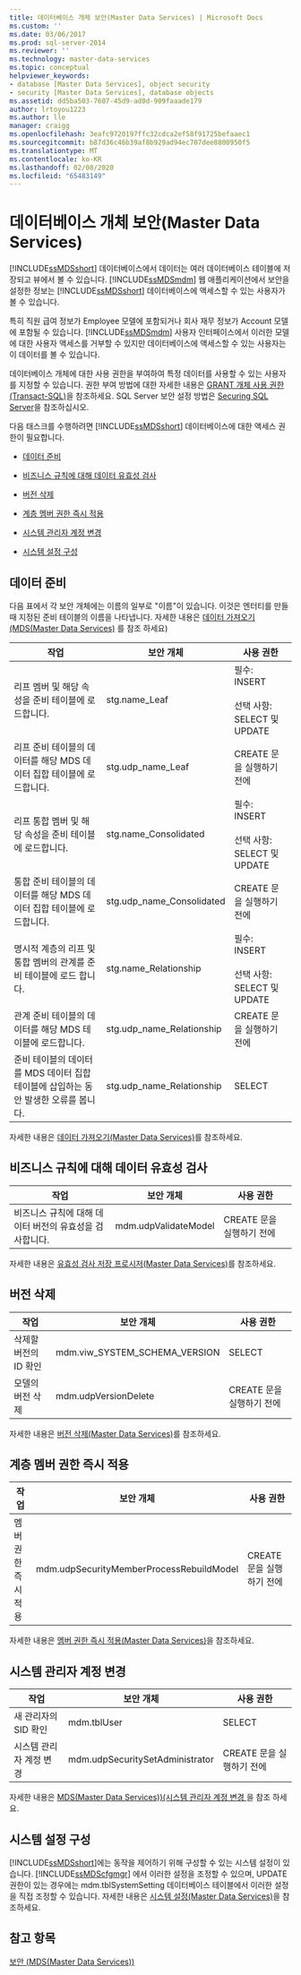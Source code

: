 ```yaml
---
title: 데이터베이스 개체 보안(Master Data Services) | Microsoft Docs
ms.custom: ''
ms.date: 03/06/2017
ms.prod: sql-server-2014
ms.reviewer: ''
ms.technology: master-data-services
ms.topic: conceptual
helpviewer_keywords:
- database [Master Data Services], object security
- security [Master Data Services], database objects
ms.assetid: dd5ba503-7607-45d9-ad0d-909faaade179
author: lrtoyou1223
ms.author: lle
manager: craigg
ms.openlocfilehash: 3eafc9720197ffc32cdca2ef58f91725befaaec1
ms.sourcegitcommit: b87d36c46b39af8b929ad94ec707dee8800950f5
ms.translationtype: MT
ms.contentlocale: ko-KR
ms.lasthandoff: 02/08/2020
ms.locfileid: "65483149"
---
```

# <a name="database-object-security-master-data-services"></a>데이터베이스 개체 보안(Master Data Services)
  
  [!INCLUDE[ssMDSshort](../includes/ssmdsshort-md.md)] 데이터베이스에서 데이터는 여러 데이터베이스 테이블에 저장되고 뷰에서 볼 수 있습니다. 
  [!INCLUDE[ssMDSmdm](../includes/ssmdsmdm-md.md)] 웹 애플리케이션에서 보안을 설정한 정보는 [!INCLUDE[ssMDSshort](../includes/ssmdsshort-md.md)] 데이터베이스에 액세스할 수 있는 사용자가 볼 수 있습니다.  
  
 특히 직원 급여 정보가 Employee 모델에 포함되거나 회사 재무 정보가 Account 모델에 포함될 수 있습니다. 
  [!INCLUDE[ssMDSmdm](../includes/ssmdsmdm-md.md)] 사용자 인터페이스에서 이러한 모델에 대한 사용자 액세스를 거부할 수 있지만 데이터베이스에 액세스할 수 있는 사용자는 이 데이터를 볼 수 있습니다.  
  
 데이터베이스 개체에 대한 사용 권한을 부여하여 특정 데이터를 사용할 수 있는 사용자를 지정할 수 있습니다. 권한 부여 방법에 대한 자세한 내용은 [GRANT 개체 사용 권한&#40;Transact-SQL&#41;](/sql/t-sql/statements/grant-object-permissions-transact-sql)을 참조하세요. SQL Server 보안 설정 방법은 [Securing SQL Server](../relational-databases/security/securing-sql-server.md)을 참조하십시오.  
  
 다음 태스크를 수행하려면 [!INCLUDE[ssMDSshort](../includes/ssmdsshort-md.md)] 데이터베이스에 대한 액세스 권한이 필요합니다.  
  
-   [데이터 준비](#Staging)  
  
-   [비즈니스 규칙에 대해 데이터 유효성 검사](#rules)  
  
-   [버전 삭제](#Versions)  
  
-   [계층 멤버 권한 즉시 적용](#Hierarchy)  
  
-   [시스템 관리자 계정 변경](#SysAdmin)  
  
-   [시스템 설정 구성](#SysSettings)  
  
##  <a name="Staging"></a>데이터 준비  
 다음 표에서 각 보안 개체에는 이름의 일부로 "이름"이 있습니다. 이것은 엔터티를 만들 때 지정된 준비 테이블의 이름을 나타냅니다. 자세한 내용은 [데이터 가져오기 &#40;MDS(Master Data Services)](overview-importing-data-from-tables-master-data-services.md) 를 참조 하세요&#41;  
  
|작업|보안 개체|사용 권한|  
|------------|----------------|-----------------|  
|리프 멤버 및 해당 속성을 준비 테이블에 로드합니다.|stg.name_Leaf|필수: INSERT<br /><br /> 선택 사항: SELECT 및 UPDATE|  
|리프 준비 테이블의 데이터를 해당 MDS 데이터 집합 테이블에 로드합니다.|stg.udp_name_Leaf|CREATE 문을 실행하기 전에|  
|리프 통합 멤버 및 해당 속성을 준비 테이블에 로드합니다.|stg.name_Consolidated|필수: INSERT<br /><br /> 선택 사항: SELECT 및 UPDATE|  
|통합 준비 테이블의 데이터를 해당 MDS 데이터 집합 테이블에 로드합니다.|stg.udp_name_Consolidated|CREATE 문을 실행하기 전에|  
|명시적 계층의 리프 및 통합 멤버의 관계를 준비 테이블에 로드 합니다.|stg.name_Relationship|필수: INSERT<br /><br /> 선택 사항: SELECT 및 UPDATE|  
|관계 준비 테이블의 데이터를 해당 MDS 테이블에 로드합니다.|stg.udp_name_Relationship|CREATE 문을 실행하기 전에|  
|준비 테이블의 데이터를 MDS 데이터 집합 테이블에 삽입하는 동안 발생한 오류를 봅니다.|stg.udp_name_Relationship|SELECT|  
  
 자세한 내용은 [데이터 가져오기&#40;Master Data Services&#41;](overview-importing-data-from-tables-master-data-services.md)를 참조하세요.  
  
##  <a name="rules"></a>비즈니스 규칙에 대해 데이터 유효성 검사  
  
|작업|보안 개체|사용 권한|  
|------------|---------------|-----------------|  
|비즈니스 규칙에 대해 데이터 버전의 유효성을 검사합니다.|mdm.udpValidateModel|CREATE 문을 실행하기 전에|  
  
 자세한 내용은 [유효성 검사 저장 프로시저&#40;Master Data Services&#41;](../../2014/master-data-services/validation-stored-procedure-master-data-services.md)를 참조하세요.  
  
##  <a name="Versions"></a>버전 삭제  
  
|작업|보안 개체|사용 권한|  
|------------|----------------|-----------------|  
|삭제할 버전의 ID 확인|mdm.viw_SYSTEM_SCHEMA_VERSION|SELECT|  
|모델의 버전 삭제|mdm.udpVersionDelete|CREATE 문을 실행하기 전에|  
  
 자세한 내용은 [버전 삭제&#40;Master Data Services&#41;](../../2014/master-data-services/delete-a-version-master-data-services.md)를 참조하세요.  
  
##  <a name="Hierarchy"></a>계층 멤버 권한 즉시 적용  
  
|작업|보안 개체|사용 권한|  
|------------|----------------|-----------------|  
|멤버 권한 즉시 적용|mdm.udpSecurityMemberProcessRebuildModel|CREATE 문을 실행하기 전에|  
  
 자세한 내용은 [멤버 권한 즉시 적용&#40;Master Data Services&#41;](../../2014/master-data-services/immediately-apply-member-permissions-master-data-services.md)을 참조하세요.  
  
##  <a name="SysAdmin"></a>시스템 관리자 계정 변경  
  
|작업|보안 개체|사용 권한|  
|------------|----------------|-----------------|  
|새 관리자의 SID 확인|mdm.tblUser|SELECT|  
|시스템 관리자 계정 변경|mdm.udpSecuritySetAdministrator|CREATE 문을 실행하기 전에|  
  
 자세한 내용은 [MDS(Master Data Services)&#41;&#40;시스템 관리자 계정 변경 ](../../2014/master-data-services/change-the-system-administrator-account-master-data-services.md)을 참조 하세요.  
  
##  <a name="SysSettings"></a>시스템 설정 구성  
 
  [!INCLUDE[ssMDSshort](../includes/ssmdsshort-md.md)]에는 동작을 제어하기 위해 구성할 수 있는 시스템 설정이 있습니다. 
  [!INCLUDE[ssMDScfgmgr](../includes/ssmdscfgmgr-md.md)] 에서 이러한 설정을 조정할 수 있으며, UPDATE 권한이 있는 경우에는 mdm.tblSystemSetting 데이터베이스 테이블에서 이러한 설정을 직접 조정할 수 있습니다. 자세한 내용은 [시스템 설정&#40;Master Data Services&#41;](../../2014/master-data-services/system-settings-master-data-services.md)을 참조하세요.  
  
## <a name="see-also"></a>참고 항목  
 [보안 &#40;MDS(Master Data Services)&#41;](../../2014/master-data-services/security-master-data-services.md)  
  
  
